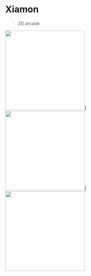 # Xiamon
> 2D arcade

<img src="https://pp.userapi.com/c836730/v836730168/4986c/zMJGkJSPvS0.jpg" width="250">|<img src="https://pp.userapi.com/c836730/v836730168/49862/vJ_E68D-TiA.jpg" width="250">|<img src="https://pp.userapi.com/c836730/v836730168/49858/edx4MGnn7zE.jpg" width="250">
